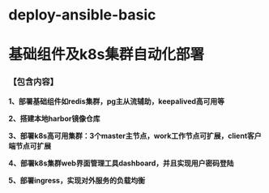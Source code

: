 # deploy-ansible-basic

# 基础组件及k8s集群自动化部署

### 【包含内容】

**1、部署基础组件如redis集群，pg主从流辅助，keepalived高可用等**

**2、搭建本地harbor镜像仓库**

**3、部署k8s高可用集群：3个master主节点，work工作节点可扩展，client客户端节点可扩展**

**4、部署k8s集群web界面管理工具dashboard，并且实现用户密码登陆**

**5、部署ingress，实现对外服务的负载均衡**